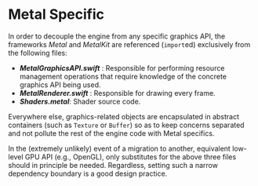 #  Metal Specific

In order to decouple the engine from any specific graphics API, the frameworks _Metal_ 
and _MetalKit_ are referenced (`import`ed) exclusively from the following files:

  - _**MetalGraphicsAPI.swift**_ : Responsible for performing resource management operations 
 that require knowledge of the concrete graphics API being used.
  - _**MetalRenderer.swift**_ : Responsible for drawing every frame.
  - _**Shaders.metal**_: Shader source code.

Everywhere else, graphics-related objects are encapsulated in abstract containers (such
as `Texture` or `Buffer`) so as to keep concerns separated and not pollute the rest of 
the engine code with Metal specifics.

In the (extremely unlikely) event of a migration to another, equivalent low-level GPU API 
(e.g., OpenGL), only substitutes for the above three files should in principle be needed. 
Regardless, setting such a narrow dependency boundary is a good design practice.
